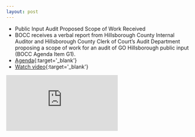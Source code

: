 ```yaml
---
layout: post
---
```


* Public Input Audit Proposed Scope of Work Received 
* BOCC receives a verbal report from Hillsborough County Internal Auditor and Hillsborough County Clerk of Court’s Audit Department proposing a scope of work for an audit of GO Hillsborough public input (BOCC Agenda Item G1).
* [Agenda](http://agenda.hillsboroughcounty.org/cache/00003/567/03-04%20FINAL%20Agenda.pdf){:target='_blank'}
* [Watch video](http://65.49.32.144/Hillsborough/82d63fc5-dae3-496a-9d05-555fdcdd04b0/BOCC_Regular_Meeting_3_4_2015_AM/presentation_file/mgpresenter.html?Stream=low){:target='_blank'}

<div class="embed-responsive embed-responsive-16by9">
<iframe class="embed-responsive-item" src="https://www.youtube-nocookie.com/embed/g4THEMnLwrc?rel=0" frameborder="0" allowfullscreen></iframe>
</div>
